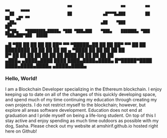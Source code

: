                                 ▄▄                      ▄▄         ▄▄           ▄▄     ▄▄▄▄
      ██                        ██              ▄█▀▀▀█▄███         ██           ██   ▄█▀ ▀▀
     ▄██▄                                      ▄██    ▀███                           ██▀   
    ▄█▀██▄   ▀████████▄█████▄ ▀███ ▀███▄███    ▀███▄    ███████▄ ▀███ ▀███▄███▀███  █████  
   ▄█  ▀██     ██    ██    ██   ██   ██▀ ▀▀      ▀█████▄██    ██   ██   ██▀ ▀▀  ██   ██    
   ████████    ██    ██    ██   ██   ██        ▄     ▀████    ██   ██   ██      ██   ██    
  █▀      ██   ██    ██    ██   ██   ██        ██     ████    ██   ██   ██      ██   ██    
▄███▄   ▄████▄████  ████  ████▄████▄████▄      █▀█████▀████  ████▄████▄████▄  ▄████▄████▄  
                                                                                           
                                                                                           


### Hello, World!

I am a Blockchain Developer specializing in the Ethereum blockchain. I enjoy keeping up to date on all of the changes of this quickly developing space, and spend much of my time continuing my education through creating my own projects. I do not restrict myself to the blockchain; however, but explore all areas software development. Education does not end at graduation and I pride myself on being a life-long student. On top of this I stay active and enjoy spending as much time outdoors as possible with my dog, Sasha. Please check out my website at amshirif.github.io hosted right here on Github!
